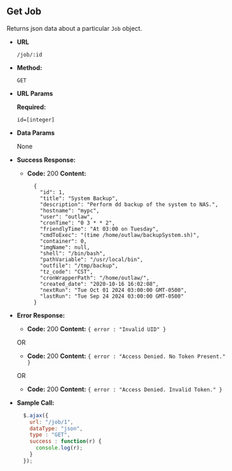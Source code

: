 **Get Job**
----
  Returns json data about a particular `Job` object.

* **URL**

  `/job/:id`

* **Method:**

  `GET`

*  **URL Params**

   **Required:**

   `id=[integer]`

* **Data Params**

  None

* **Success Response:**

  * **Code:** 200
    **Content:**
    ```
	  {
        "id": 1,
        "title": "System Backup",
        "description": "Perform dd backup of the system to NAS.",
        "hostname": "mypc",
        "user": "outlaw",
        "cronTime": "0 3 * * 2",
        "friendlyTime": "At 03:00 on Tuesday",
        "cmdToExec": "(time /home/outlaw/backupSystem.sh)",
        "container": 0,
        "imgName": null,
        "shell": "/bin/bash",
        "pathVariable": "/usr/local/bin",        
        "outfile": "/tmp/backup",
        "tz_code": "CST",
        "cronWrapperPath": "/home/outlaw/",
        "created_date": "2020-10-16 16:02:08",
        "nextRun": "Tue Oct 01 2024 03:00:00 GMT-0500",
        "lastRun": "Tue Sep 24 2024 03:00:00 GMT-0500"
	  }
    ```

* **Error Response:**

  * **Code:** 200
    **Content:** `{ error : "Invalid UID" }`

  OR

  * **Code:** 200
    **Content:** `{ error : "Access Denied. No Token Present." }`

   OR

  * **Code:** 200
    **Content:** `{ error : "Access Denied. Invalid Token." }`

* **Sample Call:**

  ```javascript
    $.ajax({
      url: "/job/1",
      dataType: "json",
      type : "GET",
      success : function(r) {
        console.log(r);
      }
    });
  ```
